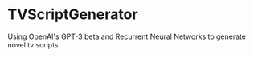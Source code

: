# TVScriptGenerator

Using OpenAI's GPT-3 beta and Recurrent Neural Networks to generate novel tv scripts
